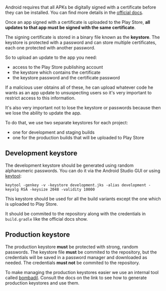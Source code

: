 Android requires that all APKs be digitally signed with a certificate before they can be installed.
You can find more details in the [official docs](https://developer.android.com/studio/publish/app-signing.html).

Once an app signed with a certificate is uploaded to the Play Store, **all updates to that app must be signed with the same certificate**.

The signing certificate is stored in a binary file known as the **keystore**.
The keystore is protected with a password and can store multiple certificates, each one protected with another password.

So to upload an update to the app you need:

- access to the Play Store publishing account
- the keystore which contains the certificate
- the keystore password and the certificate password

If a malicious user obtains all of these, he can upload whatever code he wants as an app update to unsuspecting users so it's very important to restrict access to this information.

It's also very important not to lose the keystore or passwords because then we lose the ability to update the app.

To do that, we use two separate keystores for each project:

- one for development and staging builds
- one for the production builds that will be uploaded to Play Store

## Development keystore

The development keystore should be generated using random alphanumeric passwords. You can do it via the Android Studio GUI or using [keytool](http://docs.oracle.com/javase/6/docs/technotes/tools/solaris/keytool.html):

```shell
keytool -genkey -v -keystore development.jks -alias development -keyalg RSA -keysize 2048 -validity 10000
```

This keystore should be used for all the build variants except the one which is uploaded to Play Store.

It should be commited to the repository along with the credentials in `build.gradle` like the official docs show.

## Production keystore

The production keystore **must** be protected with strong, random passwords. The keystore file **must** be commited to the repository, but the credentials will be saved in a password manager and downloaded as needed. The credentials **must not** be commited to the repository.

To make managing the production keystores easier we use an internal tool called [bombadil](https://bitbucket.org/infinum_hr/gem-bombadil).
Consult the docs on the link to see how to generate production keystores and use them.
